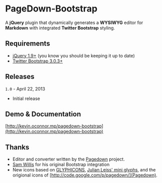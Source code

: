 # PageDown-Bootstrap

A **jQuery** plugin that dynamically generates a **WYSIWYG** editor for **Markdown** with integrated **Twitter Bootstrap** styling.

## Requirements
* [jQuery 1.9+](http://jquery.com) (you know you should be keeping it up to date)
* [Twitter Bootstrap 3.0.3+](http://getbootstrap.com/)

## Releases

```1.0``` - April 22, 2013

* Initial release

## Demo & Documentation
[http://kevin.oconnor.mp/pagedown-bootstrap](http://kevin.oconnor.mp/pagedown-bootstrap)

## Thanks
* Editor and converter written by the [Pagedown](http://code.google.com/p/pagedown/) project.
* [Sam Willis](https://github.com/samwillis/pagedown-bootstrap) for his original Bootstrap integration
* New icons based on [GLYPHICONS](http://glyphicons.com), [Julian Leiss' mini glyphs](http://dribbble.com/shots/365544-Mini-glyphs-12-px-Free-PSD), and the origional icons of [http://code.google.com/p/pagedown/](Pagedown).
